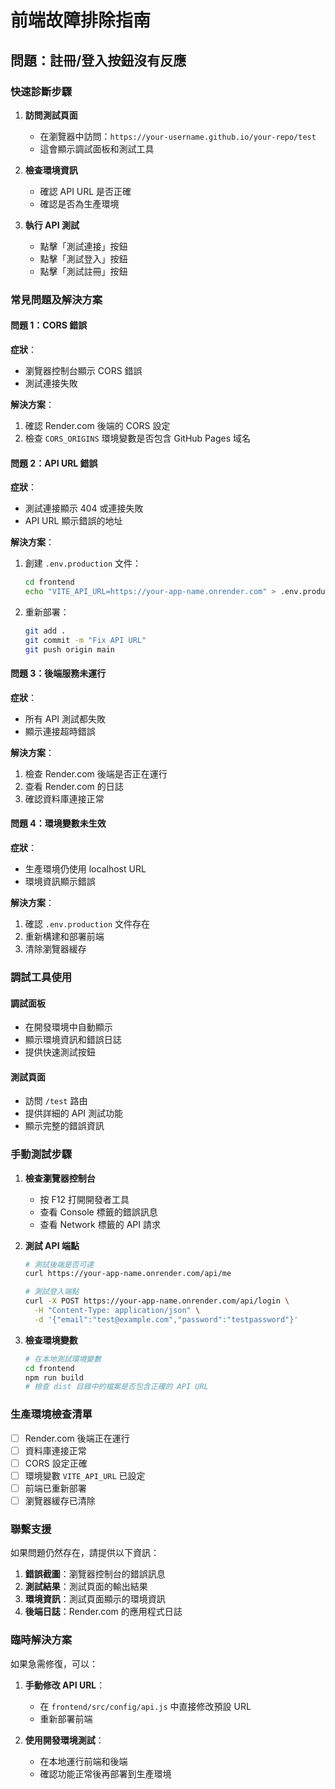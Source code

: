 # 前端故障排除指南

## 問題：註冊/登入按鈕沒有反應

### 快速診斷步驟

1. **訪問測試頁面**
   - 在瀏覽器中訪問：`https://your-username.github.io/your-repo/test`
   - 這會顯示調試面板和測試工具

2. **檢查環境資訊**
   - 確認 API URL 是否正確
   - 確認是否為生產環境

3. **執行 API 測試**
   - 點擊「測試連接」按鈕
   - 點擊「測試登入」按鈕
   - 點擊「測試註冊」按鈕

### 常見問題及解決方案

#### 問題 1：CORS 錯誤

**症狀**：
- 瀏覽器控制台顯示 CORS 錯誤
- 測試連接失敗

**解決方案**：
1. 確認 Render.com 後端的 CORS 設定
2. 檢查 `CORS_ORIGINS` 環境變數是否包含 GitHub Pages 域名

#### 問題 2：API URL 錯誤

**症狀**：
- 測試連接顯示 404 或連接失敗
- API URL 顯示錯誤的地址

**解決方案**：
1. 創建 `.env.production` 文件：
   ```bash
   cd frontend
   echo "VITE_API_URL=https://your-app-name.onrender.com" > .env.production
   ```

2. 重新部署：
   ```bash
   git add .
   git commit -m "Fix API URL"
   git push origin main
   ```

#### 問題 3：後端服務未運行

**症狀**：
- 所有 API 測試都失敗
- 顯示連接超時錯誤

**解決方案**：
1. 檢查 Render.com 後端是否正在運行
2. 查看 Render.com 的日誌
3. 確認資料庫連接正常

#### 問題 4：環境變數未生效

**症狀**：
- 生產環境仍使用 localhost URL
- 環境資訊顯示錯誤

**解決方案**：
1. 確認 `.env.production` 文件存在
2. 重新構建和部署前端
3. 清除瀏覽器緩存

### 調試工具使用

#### 調試面板
- 在開發環境中自動顯示
- 顯示環境資訊和錯誤日誌
- 提供快速測試按鈕

#### 測試頁面
- 訪問 `/test` 路由
- 提供詳細的 API 測試功能
- 顯示完整的錯誤資訊

### 手動測試步驟

1. **檢查瀏覽器控制台**
   - 按 F12 打開開發者工具
   - 查看 Console 標籤的錯誤訊息
   - 查看 Network 標籤的 API 請求

2. **測試 API 端點**
   ```bash
   # 測試後端是否可達
   curl https://your-app-name.onrender.com/api/me
   
   # 測試登入端點
   curl -X POST https://your-app-name.onrender.com/api/login \
     -H "Content-Type: application/json" \
     -d '{"email":"test@example.com","password":"testpassword"}'
   ```

3. **檢查環境變數**
   ```bash
   # 在本地測試環境變數
   cd frontend
   npm run build
   # 檢查 dist 目錄中的檔案是否包含正確的 API URL
   ```

### 生產環境檢查清單

- [ ] Render.com 後端正在運行
- [ ] 資料庫連接正常
- [ ] CORS 設定正確
- [ ] 環境變數 `VITE_API_URL` 已設定
- [ ] 前端已重新部署
- [ ] 瀏覽器緩存已清除

### 聯繫支援

如果問題仍然存在，請提供以下資訊：

1. **錯誤截圖**：瀏覽器控制台的錯誤訊息
2. **測試結果**：測試頁面的輸出結果
3. **環境資訊**：測試頁面顯示的環境資訊
4. **後端日誌**：Render.com 的應用程式日誌

### 臨時解決方案

如果急需修復，可以：

1. **手動修改 API URL**：
   - 在 `frontend/src/config/api.js` 中直接修改預設 URL
   - 重新部署前端

2. **使用開發環境測試**：
   - 在本地運行前端和後端
   - 確認功能正常後再部署到生產環境 